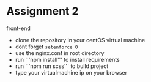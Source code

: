 
# Assignment 2
  front-end
  - clone the repository in your centOS virtual machine
  - dont forget ```setenforce 0```
  - use the nginx.conf in root directory 
  - run '''npm install''' to install requirements
  - run '''npm run scss''' to build project
  - type your virtualmachine ip on your browser
